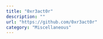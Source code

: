 ```yaml
---
title: "0xr3act0r"
description: ""
url: "https://github.com/0xr3act0r"
category: "Miscellaneous"
---
```

